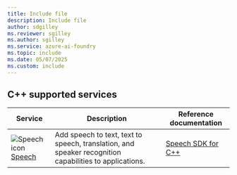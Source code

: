 ```yaml
---
title: Include file
description: Include file
author: sdgilley
ms.reviewer: sgilley
ms.author: sgilley
ms.service: azure-ai-foundry
ms.topic: include
ms.date: 05/07/2025
ms.custom: include
---
```


## C++ supported services

| Service | Description | Reference documentation |
| --- | --- | --- |
| ![Speech icon](~/reusable-content/ce-skilling/azure/media/ai-services/speech.svg) [Speech](../../../ai-services/speech-service/index.yml) | Add speech to text, text to speech, translation, and speaker recognition capabilities to applications. | [Speech SDK for C++](/cpp/cognitive-services/speech/) |
